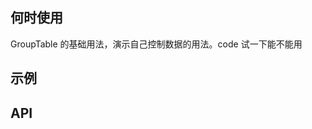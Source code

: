 ## 何时使用

GroupTable 的基础用法，演示自己控制数据的用法。code 试一下能不能用

## 示例

<code src="./index.tsx"></code>

## API

<API hideTitle src="@/components/pro-table/components/group-table/index.tsx" />
